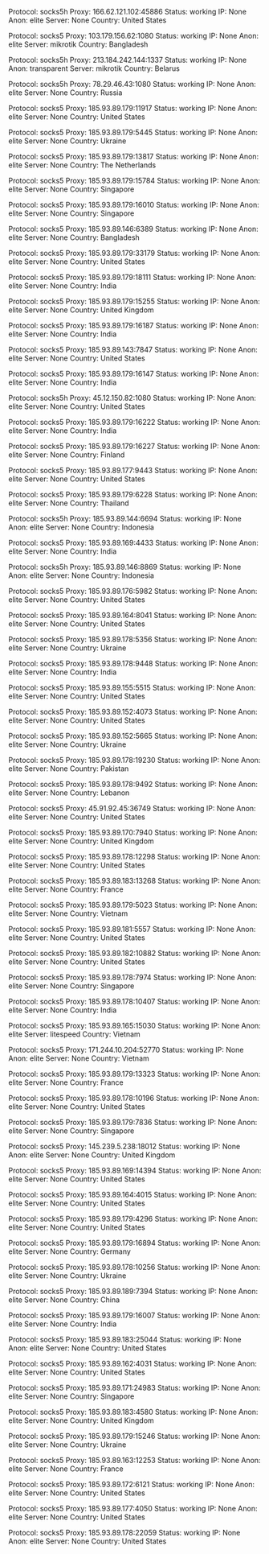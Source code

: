 Protocol: socks5h
Proxy: 166.62.121.102:45886
Status: working
IP: None
Anon: elite
Server: None
Country: United States

Protocol: socks5
Proxy: 103.179.156.62:1080
Status: working
IP: None
Anon: elite
Server: mikrotik
Country: Bangladesh

Protocol: socks5h
Proxy: 213.184.242.144:1337
Status: working
IP: None
Anon: transparent
Server: mikrotik
Country: Belarus

Protocol: socks5h
Proxy: 78.29.46.43:1080
Status: working
IP: None
Anon: elite
Server: None
Country: Russia

Protocol: socks5
Proxy: 185.93.89.179:11917
Status: working
IP: None
Anon: elite
Server: None
Country: United States

Protocol: socks5
Proxy: 185.93.89.179:5445
Status: working
IP: None
Anon: elite
Server: None
Country: Ukraine

Protocol: socks5
Proxy: 185.93.89.179:13817
Status: working
IP: None
Anon: elite
Server: None
Country: The Netherlands

Protocol: socks5
Proxy: 185.93.89.179:15784
Status: working
IP: None
Anon: elite
Server: None
Country: Singapore

Protocol: socks5
Proxy: 185.93.89.179:16010
Status: working
IP: None
Anon: elite
Server: None
Country: Singapore

Protocol: socks5
Proxy: 185.93.89.146:6389
Status: working
IP: None
Anon: elite
Server: None
Country: Bangladesh

Protocol: socks5
Proxy: 185.93.89.179:33179
Status: working
IP: None
Anon: elite
Server: None
Country: United States

Protocol: socks5
Proxy: 185.93.89.179:18111
Status: working
IP: None
Anon: elite
Server: None
Country: India

Protocol: socks5
Proxy: 185.93.89.179:15255
Status: working
IP: None
Anon: elite
Server: None
Country: United Kingdom

Protocol: socks5
Proxy: 185.93.89.179:16187
Status: working
IP: None
Anon: elite
Server: None
Country: India

Protocol: socks5
Proxy: 185.93.89.143:7847
Status: working
IP: None
Anon: elite
Server: None
Country: United States

Protocol: socks5
Proxy: 185.93.89.179:16147
Status: working
IP: None
Anon: elite
Server: None
Country: India

Protocol: socks5h
Proxy: 45.12.150.82:1080
Status: working
IP: None
Anon: elite
Server: None
Country: United States

Protocol: socks5
Proxy: 185.93.89.179:16222
Status: working
IP: None
Anon: elite
Server: None
Country: India

Protocol: socks5
Proxy: 185.93.89.179:16227
Status: working
IP: None
Anon: elite
Server: None
Country: Finland

Protocol: socks5
Proxy: 185.93.89.177:9443
Status: working
IP: None
Anon: elite
Server: None
Country: United States

Protocol: socks5
Proxy: 185.93.89.179:6228
Status: working
IP: None
Anon: elite
Server: None
Country: Thailand

Protocol: socks5h
Proxy: 185.93.89.144:6694
Status: working
IP: None
Anon: elite
Server: None
Country: Indonesia

Protocol: socks5
Proxy: 185.93.89.169:4433
Status: working
IP: None
Anon: elite
Server: None
Country: India

Protocol: socks5h
Proxy: 185.93.89.146:8869
Status: working
IP: None
Anon: elite
Server: None
Country: Indonesia

Protocol: socks5
Proxy: 185.93.89.176:5982
Status: working
IP: None
Anon: elite
Server: None
Country: United States

Protocol: socks5
Proxy: 185.93.89.164:8041
Status: working
IP: None
Anon: elite
Server: None
Country: United States

Protocol: socks5
Proxy: 185.93.89.178:5356
Status: working
IP: None
Anon: elite
Server: None
Country: Ukraine

Protocol: socks5
Proxy: 185.93.89.178:9448
Status: working
IP: None
Anon: elite
Server: None
Country: India

Protocol: socks5
Proxy: 185.93.89.155:5515
Status: working
IP: None
Anon: elite
Server: None
Country: United States

Protocol: socks5
Proxy: 185.93.89.152:4073
Status: working
IP: None
Anon: elite
Server: None
Country: United States

Protocol: socks5
Proxy: 185.93.89.152:5665
Status: working
IP: None
Anon: elite
Server: None
Country: Ukraine

Protocol: socks5
Proxy: 185.93.89.178:19230
Status: working
IP: None
Anon: elite
Server: None
Country: Pakistan

Protocol: socks5
Proxy: 185.93.89.178:9492
Status: working
IP: None
Anon: elite
Server: None
Country: Lebanon

Protocol: socks5
Proxy: 45.91.92.45:36749
Status: working
IP: None
Anon: elite
Server: None
Country: United States

Protocol: socks5
Proxy: 185.93.89.170:7940
Status: working
IP: None
Anon: elite
Server: None
Country: United Kingdom

Protocol: socks5
Proxy: 185.93.89.178:12298
Status: working
IP: None
Anon: elite
Server: None
Country: United States

Protocol: socks5
Proxy: 185.93.89.183:13268
Status: working
IP: None
Anon: elite
Server: None
Country: France

Protocol: socks5
Proxy: 185.93.89.179:5023
Status: working
IP: None
Anon: elite
Server: None
Country: Vietnam

Protocol: socks5
Proxy: 185.93.89.181:5557
Status: working
IP: None
Anon: elite
Server: None
Country: United States

Protocol: socks5
Proxy: 185.93.89.182:10882
Status: working
IP: None
Anon: elite
Server: None
Country: United States

Protocol: socks5
Proxy: 185.93.89.178:7974
Status: working
IP: None
Anon: elite
Server: None
Country: Singapore

Protocol: socks5
Proxy: 185.93.89.178:10407
Status: working
IP: None
Anon: elite
Server: None
Country: India

Protocol: socks5
Proxy: 185.93.89.165:15030
Status: working
IP: None
Anon: elite
Server: litespeed
Country: Vietnam

Protocol: socks5
Proxy: 171.244.10.204:52770
Status: working
IP: None
Anon: elite
Server: None
Country: Vietnam

Protocol: socks5
Proxy: 185.93.89.179:13323
Status: working
IP: None
Anon: elite
Server: None
Country: France

Protocol: socks5
Proxy: 185.93.89.178:10196
Status: working
IP: None
Anon: elite
Server: None
Country: United States

Protocol: socks5
Proxy: 185.93.89.179:7836
Status: working
IP: None
Anon: elite
Server: None
Country: Singapore

Protocol: socks5
Proxy: 145.239.5.238:18012
Status: working
IP: None
Anon: elite
Server: None
Country: United Kingdom

Protocol: socks5
Proxy: 185.93.89.169:14394
Status: working
IP: None
Anon: elite
Server: None
Country: United States

Protocol: socks5
Proxy: 185.93.89.164:4015
Status: working
IP: None
Anon: elite
Server: None
Country: United States

Protocol: socks5
Proxy: 185.93.89.179:4296
Status: working
IP: None
Anon: elite
Server: None
Country: United States

Protocol: socks5
Proxy: 185.93.89.179:16894
Status: working
IP: None
Anon: elite
Server: None
Country: Germany

Protocol: socks5
Proxy: 185.93.89.178:10256
Status: working
IP: None
Anon: elite
Server: None
Country: Ukraine

Protocol: socks5
Proxy: 185.93.89.189:7394
Status: working
IP: None
Anon: elite
Server: None
Country: China

Protocol: socks5
Proxy: 185.93.89.179:16007
Status: working
IP: None
Anon: elite
Server: None
Country: India

Protocol: socks5
Proxy: 185.93.89.183:25044
Status: working
IP: None
Anon: elite
Server: None
Country: United States

Protocol: socks5
Proxy: 185.93.89.162:4031
Status: working
IP: None
Anon: elite
Server: None
Country: United States

Protocol: socks5
Proxy: 185.93.89.171:24983
Status: working
IP: None
Anon: elite
Server: None
Country: Singapore

Protocol: socks5
Proxy: 185.93.89.183:4580
Status: working
IP: None
Anon: elite
Server: None
Country: United Kingdom

Protocol: socks5
Proxy: 185.93.89.179:15246
Status: working
IP: None
Anon: elite
Server: None
Country: Ukraine

Protocol: socks5
Proxy: 185.93.89.163:12253
Status: working
IP: None
Anon: elite
Server: None
Country: France

Protocol: socks5
Proxy: 185.93.89.172:6121
Status: working
IP: None
Anon: elite
Server: None
Country: United States

Protocol: socks5
Proxy: 185.93.89.177:4050
Status: working
IP: None
Anon: elite
Server: None
Country: United States

Protocol: socks5
Proxy: 185.93.89.178:22059
Status: working
IP: None
Anon: elite
Server: None
Country: United States

